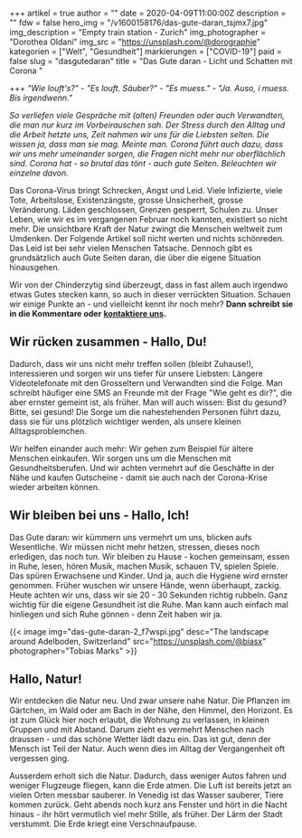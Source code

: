 +++
artikel = true
author = ""
date = 2020-04-09T11:00:00Z
description = ""
fdw = false
hero_img = "/v1600158176/das-gute-daran_tsjmx7.jpg"
img_description = "Empty train station - Zurich"
img_photographer = "Dorothea Oldani"
img_src = "https://unsplash.com/@dorographie"
kategorien = ["Welt", "Gesundheit"]
markierungen = ["COVID-19"]
paid = false
slug = "dasgutedaran"
title = "Das Gute daran - Licht und Schatten mit Corona "

+++
_"Wie louft's?" - "Es louft. Säuber?" - "Es muess." - "Ja. Auso, i muess. Bis irgendwenn."_

_So verliefen viele Gespräche mit (alten) Freunden oder auch Verwandten, die man nur kurz im Vorbeirauschen sah. Der Stress durch den Alltag und die Arbeit hetzte uns, Zeit nahmen wir uns für die Liebsten selten. Die wissen ja, dass man sie mag. Meinte man. Corona führt auch dazu, dass wir uns mehr umeinander sorgen, die Fragen nicht mehr nur oberflächlich sind. Corona hat - so brutal das tönt - auch gute Seiten. Beleuchten wir einzelne davon._

Das Corona-Virus bringt Schrecken, Angst und Leid. Viele Infizierte, viele Tote, Arbeitslose, Existenzängste, grosse Unsicherheit, grosse Veränderung. Läden geschlossen, Grenzen gesperrt, Schulen zu. Unser Leben, wie wir es im vergangenen Februar noch kannten, existiert so nicht mehr. Die unsichtbare Kraft der Natur zwingt die Menschen weltweit zum Umdenken. Der Folgende Artikel soll nicht werten und nichts schönreden. Das Leid ist bei sehr vielen Menschen Tatsache. Dennoch gibt es grundsätzlich auch Gute Seiten daran, die über die eigene Situation hinausgehen.

Wir von der Chinderzytig sind überzeugt, dass in fast allem auch irgendwo etwas Gutes stecken kann, so auch in dieser verrückten Situation. Schauen wir einige Punkte an - und vielleicht kennt ihr noch mehr? **Dann schreibt sie in die Kommentare oder** [**kontaktiere uns**](https://chinderzytig-v1.netlify.app/kontakt/ "kontaktiere uns")**.**

## Wir rücken zusammen - Hallo, Du!

Dadurch, dass wir uns nicht mehr treffen sollen (bleibt Zuhause!), interessieren und sorgen wir uns tiefer für unsere Liebsten: Längere Videotelefonate mit den Grosseltern und Verwandten sind die Folge. Man schreibt häufiger eine SMS an Freunde mit der Frage "Wie geht es dir?", die aber ernster gemeint ist, als früher. Man will auch wissen: Bist du gesund? Bitte, sei gesund! Die Sorge um die nahestehenden Personen führt dazu, dass sie für uns plötzlich wichtiger werden, als unsere kleinen Alltagsproblemchen.

Wir helfen einander auch mehr: Wir gehen zum Beispiel für ältere Menschen einkaufen. Wir sorgen uns um die Menschen mit Gesundheitsberufen. Und wir achten vermehrt auf die Geschäfte in der Nähe und kaufen Gutscheine - damit sie auch nach der Corona-Krise wieder arbeiten können.

## Wir bleiben bei uns - Hallo, Ich!

Das Gute daran: wir kümmern uns vermehrt um uns, blicken aufs Wesentliche. Wir müssen nicht mehr hetzen, stressen, dieses noch erledigen, das noch tun. Wir bleiben zu Hause - kochen gemeinsam, essen in Ruhe, lesen, hören Musik, machen Musik, schauen TV, spielen Spiele. Das spüren Erwachsene und Kinder. Und ja, auch die Hygiene wird ernster genommen. Früher wuschen wir unsere Hände, wenn überhaupt, zackig. Heute achten wir uns, dass wir sie 20 - 30 Sekunden richtig rubbeln. Ganz wichtig für die eigene Gesundheit ist die Ruhe. Man kann auch einfach mal hinliegen und sich Ruhe gönnen - denn Zeit haben wir ja.

{{< image img="das-gute-daran-2_f7wspi.jpg" desc="The landscape around Adelboden, Switzerland" src="https://unsplash.com/@biasx" photographer="Tobias Marks" >}}

## Hallo, Natur!

Wir entdecken die Natur neu. Und zwar unsere nahe Natur. Die Pflanzen im Gärtchen, im Wald oder am Bach in der Nähe, den Himmel, den Horizont. Es ist zum Glück hier noch erlaubt, die Wohnung zu verlassen, in kleinen Gruppen und mit Abstand. Darum zieht es vermehrt Menschen nach draussen - und das schöne Wetter lädt dazu ein. Das ist gut, denn der Mensch ist Teil der Natur. Auch wenn dies im Alltag der Vergangenheit oft vergessen ging.

Ausserdem erholt sich die Natur. Dadurch, dass weniger Autos fahren und weniger Flugzeuge fliegen, kann die Erde atmen. Die Luft ist bereits jetzt an vielen Orten messbar sauberer. In Venedig ist das Wasser sauberer, Tiere kommen zurück. Geht abends noch kurz ans Fenster und hört in die Nacht hinaus - ihr hört vermutlich viel mehr Stille, als früher. Der Lärm der Stadt verstummt. Die Erde kriegt eine Verschnaufpause.